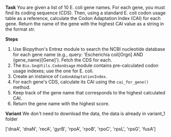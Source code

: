 **Task**
You are given a list of 10 E. coli gene names. For each gene, you must find its coding sequence (CDS). Then, using a standard E. coli codon usage table as a reference, calculate the Codon Adaptation Index (CAI) for each gene. Return the name of the gene with the highest CAI value as a string in the format <answer>str</answer>.

**Steps**
1) Use Biopython's Entrez module to search the NCBI nucleotide database for each gene name (e.g., query: 'Escherichia coli[Orgn] AND {gene_name}[Gene]'). Fetch the CDS for each.
2) The `Bio.SeqUtils.CodonUsage` module contains pre-calculated codon usage indexes; use the one for E. coli.
3) Create an instance of `CodonAdaptationIndex`.
4) For each gene's CDS, calculate its CAI using the `cai_for_gene()` method.
5) Keep track of the gene name that corresponds to the highest calculated CAI.
6) Return the gene name with the highest score.

**Variant**
We don't need to download the data, the data is already in variant_1 folder

['dnaA', 'dnaN', 'recA', 'gyrB', 'rpoA', 'rpoB', 'rpoC', 'rpsL', 'rpsG', 'fusA']
